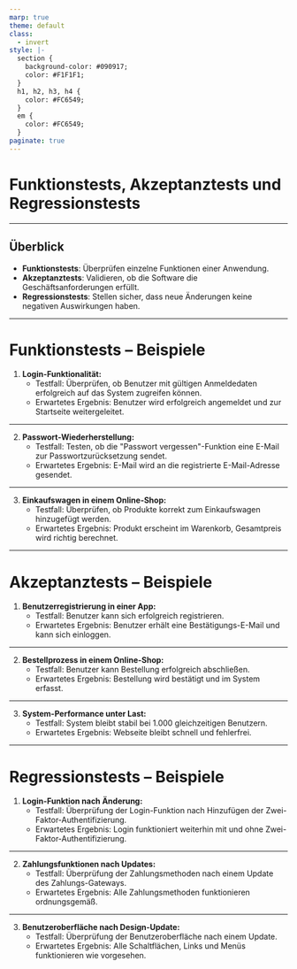 ```yaml
---
marp: true
theme: default
class:
  - invert
style: |-
  section {
    background-color: #090917;
    color: #F1F1F1;
  }
  h1, h2, h3, h4 {
    color: #FC6549;
  }
  em {
    color: #FC6549;
  }
paginate: true
---
```


# Funktionstests, Akzeptanztests und Regressionstests

---

## Überblick

- **Funktionstests**: Überprüfen einzelne Funktionen einer Anwendung.
- **Akzeptanztests**: Validieren, ob die Software die Geschäftsanforderungen erfüllt.
- **Regressionstests**: Stellen sicher, dass neue Änderungen keine negativen Auswirkungen haben.

---

# Funktionstests – Beispiele

1. **Login-Funktionalität:**
   - Testfall: Überprüfen, ob Benutzer mit gültigen Anmeldedaten erfolgreich auf das System zugreifen können.
   - Erwartetes Ergebnis: Benutzer wird erfolgreich angemeldet und zur Startseite weitergeleitet.

---

2. **Passwort-Wiederherstellung:**
   - Testfall: Testen, ob die "Passwort vergessen"-Funktion eine E-Mail zur Passwortzurücksetzung sendet.
   - Erwartetes Ergebnis: E-Mail wird an die registrierte E-Mail-Adresse gesendet.

---

3. **Einkaufswagen in einem Online-Shop:**
   - Testfall: Überprüfen, ob Produkte korrekt zum Einkaufswagen hinzugefügt werden.
   - Erwartetes Ergebnis: Produkt erscheint im Warenkorb, Gesamtpreis wird richtig berechnet.

---

# Akzeptanztests – Beispiele

1. **Benutzerregistrierung in einer App:**
   - Testfall: Benutzer kann sich erfolgreich registrieren.
   - Erwartetes Ergebnis: Benutzer erhält eine Bestätigungs-E-Mail und kann sich einloggen.

---

2. **Bestellprozess in einem Online-Shop:**
   - Testfall: Benutzer kann Bestellung erfolgreich abschließen.
   - Erwartetes Ergebnis: Bestellung wird bestätigt und im System erfasst.

---

3. **System-Performance unter Last:**
   - Testfall: System bleibt stabil bei 1.000 gleichzeitigen Benutzern.
   - Erwartetes Ergebnis: Webseite bleibt schnell und fehlerfrei.

---

# Regressionstests – Beispiele

1. **Login-Funktion nach Änderung:**
   - Testfall: Überprüfung der Login-Funktion nach Hinzufügen der Zwei-Faktor-Authentifizierung.
   - Erwartetes Ergebnis: Login funktioniert weiterhin mit und ohne Zwei-Faktor-Authentifizierung.

---

2. **Zahlungsfunktionen nach Updates:**
   - Testfall: Überprüfung der Zahlungsmethoden nach einem Update des Zahlungs-Gateways.
   - Erwartetes Ergebnis: Alle Zahlungsmethoden funktionieren ordnungsgemäß.

---

3. **Benutzeroberfläche nach Design-Update:**
   - Testfall: Überprüfung der Benutzeroberfläche nach einem Update.
   - Erwartetes Ergebnis: Alle Schaltflächen, Links und Menüs funktionieren wie vorgesehen.




